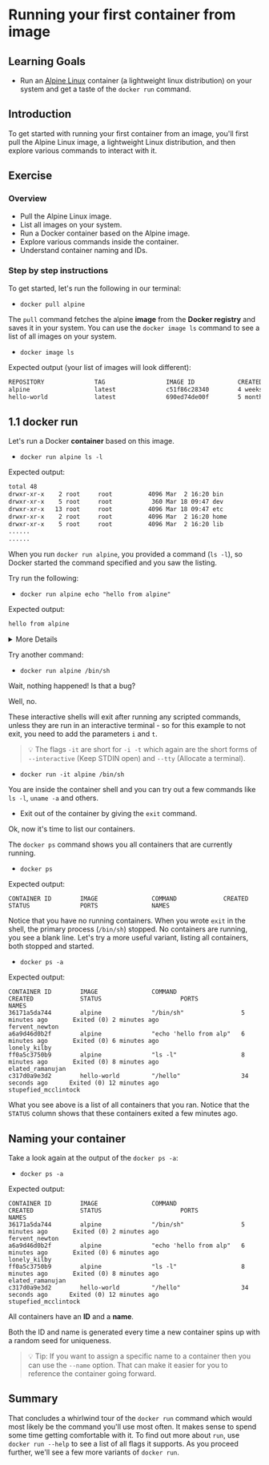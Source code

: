 # Running your first container from image

## Learning Goals


- Run an [Alpine Linux](http://www.alpinelinux.org/) container (a lightweight linux distribution) on your system and get a taste of the `docker run` command.

## Introduction

To get started with running your first container from an image, you'll first pull the Alpine Linux image, a lightweight Linux distribution, and then explore various commands to interact with it.

## Exercise

### Overview

- Pull the Alpine Linux image.
- List all images on your system.
- Run a Docker container based on the Alpine image.
- Explore various commands inside the container.
- Understand container naming and IDs.

### Step by step instructions


To get started, let's run the following in our terminal:

* `docker pull alpine`

The `pull` command fetches the alpine **image** from the **Docker registry** and saves it in your system. You can use the `docker image ls` command to see a list of all images on your system.

* `docker image ls`

Expected output (your list of images will look different):

``` bash
REPOSITORY              TAG                 IMAGE ID            CREATED             VIRTUAL SIZE
alpine                  latest              c51f86c28340        4 weeks ago         1.109 MB
hello-world             latest              690ed74de00f        5 months ago        960 B
```

## 1.1 docker run

Let's run a Docker **container** based on this image.

* `docker run alpine ls -l`

Expected output:

```bash
total 48
drwxr-xr-x    2 root     root          4096 Mar  2 16:20 bin
drwxr-xr-x    5 root     root           360 Mar 18 09:47 dev
drwxr-xr-x   13 root     root          4096 Mar 18 09:47 etc
drwxr-xr-x    2 root     root          4096 Mar  2 16:20 home
drwxr-xr-x    5 root     root          4096 Mar  2 16:20 lib
......
......
```

When you run `docker run alpine`, you provided a command (`ls -l`), so Docker started the command specified and you saw the listing.

Try run the following:

* `docker run alpine echo "hello from alpine"`

Expected output:

``` bash
hello from alpine
```

<details>
<summary>More Details</summary>
In this case, the Docker client ran the `echo` command in our alpine container and then exited it. If you've noticed, all of that happened pretty quickly. Imagine booting up a virtual machine, running a command and then killing it. Now you know why they say containers are fast!

</details>

Try another command:

* `docker run alpine /bin/sh`

Wait, nothing happened! Is that a bug? 

Well, no. 

These interactive shells will exit after running any scripted commands, unless they are run in an interactive terminal - so for this example to not exit, you need to add the parameters `i` and `t`.

> :bulb: The flags `-it` are short for `-i -t` which again are the short forms of `--interactive` (Keep STDIN open) and  `--tty` (Allocate a terminal).

* `docker run -it alpine /bin/sh`

You are inside the container shell and you can try out a few commands like `ls -l`, `uname -a` and others. 

* Exit out of the container by giving the `exit` command.

Ok, now it's time to list our containers. 

The `docker ps` command shows you all containers that are currently running.

* `docker ps`

Expected output:

```
CONTAINER ID        IMAGE               COMMAND             CREATED             STATUS              PORTS               NAMES
```

Notice that you have no running containers. When you wrote `exit` in the shell, the primary process (`/bin/sh`) stopped. No containers are running, you see a blank line. Let's try a more useful variant, listing all containers, both stopped and started.

* `docker ps -a`

Expected output:

```
CONTAINER ID        IMAGE               COMMAND                  CREATED             STATUS                      PORTS               NAMES
36171a5da744        alpine              "/bin/sh"                5 minutes ago       Exited (0) 2 minutes ago                        fervent_newton
a6a9d46d0b2f        alpine              "echo 'hello from alp"   6 minutes ago       Exited (0) 6 minutes ago                        lonely_kilby
ff0a5c3750b9        alpine              "ls -l"                  8 minutes ago       Exited (0) 8 minutes ago                        elated_ramanujan
c317d0a9e3d2        hello-world         "/hello"                 34 seconds ago      Exited (0) 12 minutes ago                       stupefied_mcclintock
```

What you see above is a list of all containers that you ran. Notice that the `STATUS` column shows that these containers exited a few minutes ago.

## Naming your container

Take a look again at the output of the `docker ps -a`:

* `docker ps -a`

Expected output:

```
CONTAINER ID        IMAGE               COMMAND                  CREATED             STATUS                      PORTS               NAMES
36171a5da744        alpine              "/bin/sh"                5 minutes ago       Exited (0) 2 minutes ago                        fervent_newton
a6a9d46d0b2f        alpine              "echo 'hello from alp"   6 minutes ago       Exited (0) 6 minutes ago                        lonely_kilby
ff0a5c3750b9        alpine              "ls -l"                  8 minutes ago       Exited (0) 8 minutes ago                        elated_ramanujan
c317d0a9e3d2        hello-world         "/hello"                 34 seconds ago      Exited (0) 12 minutes ago                       stupefied_mcclintock
```

All containers have an **ID** and a **name**. 

Both the ID and name is generated every time a new container spins up with a random seed for uniqueness.

> :bulb: Tip: If you want to assign a specific name to a container then you can use the `--name` option. That can make it easier for you to reference the container going forward.

## Summary

That concludes a whirlwind tour of the `docker run` command which would most likely be the command you'll use most often. It makes sense to spend some time getting comfortable with it. To find out more about `run`, use `docker run --help` to see a list of all flags it supports. As you proceed further, we'll see a few more variants of `docker run`.
